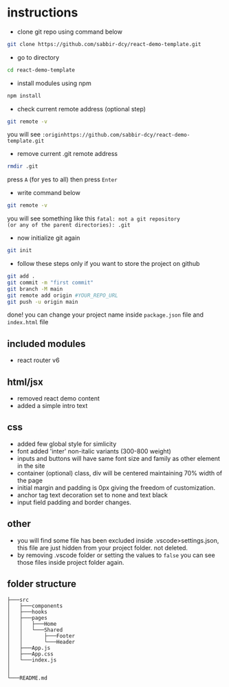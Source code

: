 # instructions

- clone git repo using command below

```bash
git clone https://github.com/sabbir-dcy/react-demo-template.git
```

- go to directory

```bash
cd react-demo-template
```

- install modules using npm

```bash
npm install
```

- check current remote address (optional step)

```bash
git remote -v
```

you will see <code>:originhttps://github.com/sabbir-dcy/react-demo-template.git </code>

- remove current .git remote address

```bash
rmdir .git
```

press <code>A</code> (for yes to all) then press <code>Enter</code>

- write command below

```bash
git remote -v
```

you will see something like this
<code>fatal: not a git repository (or any of the parent directories): .git </code>

- now initialize git again

```bash
git init
```

- follow these steps only if you want to store the project on github

```bash
git add .
git commit -m "first commit"
git branch -M main
git remote add origin #YOUR_REPO_URL
git push -u origin main
```
done! you can change your project name inside <code>package.json</code> file and <code>index.html</code> file
## included modules

- react router v6

## html/jsx

- removed react demo content
- added a simple intro text

## css

- added few global style for simlicity
- font added 'inter' non-italic variants (300-800 weight)
- inputs and buttons will have same font size and family as other element in the site
- container (optional) class, div will be centered maintaining 70% width of the page
- initial margin and padding is 0px giving the freedom of customization.
- anchor tag text decoration set to none and text black
- input field padding and border changes.

## other

- you will find some file has been excluded inside .vscode>settings.json, this file are just hidden from your project folder. not deleted.
- by removing .vscode folder or setting the values to <code>false</code> you can see those files inside project folder again.

## folder structure

```
├───src
│   ├───components
│   ├───hooks
│   ├───pages
│   │   ├───Home
│   │   └───Shared
│   │       ├───Footer
│   │       └───Header
│   ├───App.js
│   ├───App.css
│   └───index.js
│
│
└───README.md
```
